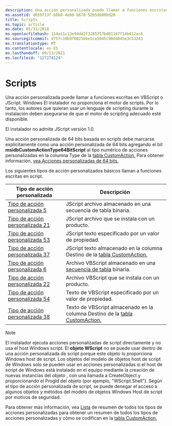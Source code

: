 ```yaml
---
description: Una acción personalizada puede llamar a funciones escritas en VBScript o JScript.
ms.assetid: d859713f-b8b8-4eb0-b678-52b5d880bd20
title: Scripts
ms.topic: article
ms.date: 05/31/2018
ms.openlocfilehash: 114a11c12e94dd2f3285757bd01167f14b412ac6
ms.sourcegitcommit: d75fc10b9f0825bbe5ce5045c90d4045e3c53243
ms.translationtype: MT
ms.contentlocale: es-ES
ms.lasthandoff: 09/13/2021
ms.locfileid: "127274124"
---
```

# <a name="scripts"></a>Scripts

Una acción personalizada puede llamar a funciones escritas en VBScript o JScript. Windows El instalador no proporciona el motor de scripts. Por lo tanto, los autores que quieran usar un lenguaje de scripting durante la instalación deben asegurarse de que el motor de scripting adecuado esté disponible.

El instalador no admite JScript versión 1.0.

Una acción personalizada de 64 bits basada en scripts debe marcarse explícitamente como una acción personalizada de 64 bits agregando el bit **msidbCustomActionType64BitScript** al tipo numérico de acciones personalizadas en la columna Type de la [tabla CustomAction.](customaction-table.md) Para obtener información, [vea Acciones personalizadas de 64 bits.](64-bit-custom-actions.md)

Los siguientes tipos de acción personalizados básicos llaman a funciones escritas en script.



| Tipo de acción personalizada                                 | Descripción                                                                                    |
|----------------------------------------------------|------------------------------------------------------------------------------------------------|
| [Tipo de acción personalizada 5](custom-action-type-5.md)   | JScript archivo almacenado en una secuencia de tabla binaria.                                                  |
| [Tipo de acción personalizada 21](custom-action-type-21.md) | JScript archivo que se instala con un producto.                                                 |
| [Tipo de acción personalizada 53](custom-action-type-53.md) | JScript texto especificado por un valor de propiedad.                                                    |
| [Tipo de acción personalizada 37](custom-action-type-37.md) | JScript texto almacenado en la columna Destino de la [tabla CustomAction.](customaction-table.md)  |
| [Tipo de acción personalizada 6](custom-action-type-6.md)   | Archivo VBScript almacenado en una [secuencia de tabla](binary-table.md) binaria.                             |
| [Tipo de acción personalizada 22](custom-action-type-22.md) | Archivo VBScript que se instala con un producto.                                                |
| [Tipo de acción personalizada 54](custom-action-type-54.md) | Texto de VBScript especificado por un valor de propiedad.                                                   |
| [Tipo de acción personalizada 38](custom-action-type-38.md) | Texto de VBScript almacenado en la columna Destino de la [tabla CustomAction.](customaction-table.md) |



 

> [!Note]  
> El instalador ejecuta acciones personalizadas de script directamente y no usa el host Windows script. El **objeto WScript** no se puede usar dentro de una acción personalizada de script porque este objeto lo proporciona Windows host de script. Los objetos del modelo de objetos host de script de Windows solo se pueden usar en acciones personalizadas si el host de script de Windows está instalado en el equipo mediante la creación de nuevas instancias del objeto , con una llamada a CreateObject y proporcionando el ProgId del objeto (por ejemplo, "WScript.Shell"). Según el tipo de acción personalizada de script, se puede denegar el acceso a algunos objetos y métodos del modelo de objetos Windows Host de script por motivos de seguridad.

 

Para obtener más información, vea [Lista](summary-list-of-all-custom-action-types.md) de resumen de todos los tipos de acciones personalizadas para obtener un resumen de todos los tipos de acciones personalizadas y cómo se codifican en la [tabla CustomAction.](customaction-table.md)

 

 



